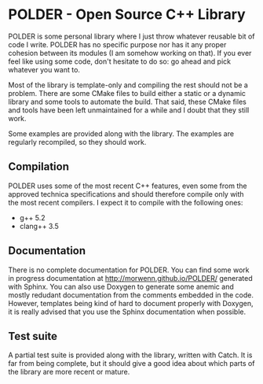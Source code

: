 POLDER - Open Source C++ Library
================================

POLDER is some personal library where I just throw whatever reusable
bit of code I write. POLDER has no specific purpose nor has it any
proper cohesion between its modules (I am somehow working on that).
If you ever feel like using some code, don't hesitate to do so: go
ahead and pick whatever you want to.

Most of the library is template-only and compiling the rest should not
be a problem. There are some CMake files to build either a static or a
dynamic library and some tools to automate the build. That said, these
CMake files and tools have been left unmaintained for a while and I
doubt that they still work.

Some examples are provided along with the library. The examples are
regularly recompiled, so they should work.

Compilation
-----------

POLDER uses some of the most recent C++ features, even some from the
approved technica specifications and should therefore compile only
with the most recent compilers. I expect it to compile with the
following ones:
* g++ 5.2
* clang++ 3.5

Documentation
-------------

There is no complete documentation for POLDER. You can find some work
in progress documentation at http://morwenn.github.io/POLDER/ generated
with Sphinx. You can also use Doxygen to generate some anemic and mostly
redudant documentation from the comments embedded in the code. However,
templates being kind of hard to document properly with Doxygen, it is
really advised that you use the Sphinx documentation when possible.

Test suite
----------

A partial test suite is provided along with the library, written with
Catch. It is far from being complete, but it should give a good idea
about which parts of the library are more recent or mature.
